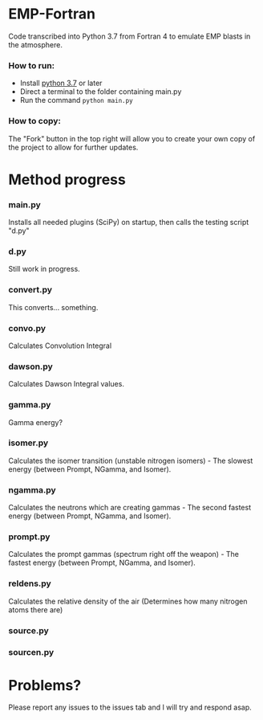 # EMP-Fortran
Code transcribed into Python 3.7 from Fortran 4 to emulate EMP blasts in the atmosphere.

### How to run:
* Install [python 3.7](https://www.python.org/downloads/) or later
* Direct a terminal to the folder containing main.py
* Run the command `python main.py`

### How to copy:
The "Fork" button in the top right will allow you to create your own copy of the project to allow for further updates. 

# Method progress

### main.py
Installs all needed plugins (SciPy) on startup, then calls the testing script "d.py"

### d.py
Still work in progress. 

### convert.py
This converts... something.

### convo.py
Calculates Convolution Integral

### dawson.py
Calculates Dawson Integral values.

### gamma.py
Gamma energy?

### isomer.py
Calculates the isomer transition (unstable nitrogen isomers) - The slowest energy (between Prompt, NGamma, and Isomer).

### ngamma.py
Calculates the neutrons which are creating gammas - The second fastest energy (between Prompt, NGamma, and Isomer).

### prompt.py
Calculates the prompt gammas (spectrum right off the weapon) - The fastest energy (between Prompt, NGamma, and Isomer).

### reldens.py
Calculates the relative density of the air (Determines how many nitrogen atoms there are)

### source.py

### sourcen.py

# Problems?
Please report any issues to the issues tab and I will try and respond asap. 
